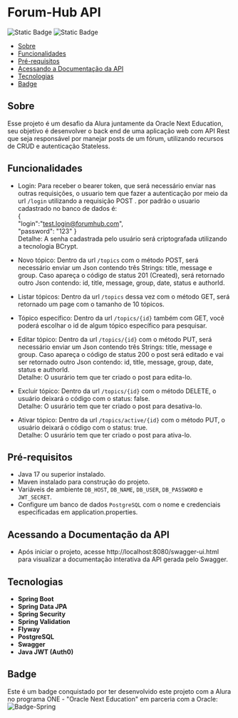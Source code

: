 # Forum-Hub API
![Static Badge](https://img.shields.io/badge/Spring-Green)
![Static Badge](https://img.shields.io/github/license/Mangabas/forum-hub.svg)


* [Sobre](#Sobre)
* [Funcionalidades](#Funcionalidades)
* [Pré-requisitos](#Pré-requisitos)
* [Acessando a Documentação da API](Acessando-a-Documentação-da-API)
* [Tecnologias](#Tecnologias)
* [Badge](#Badge)
  
    
  
## Sobre
Esse projeto é um desafio da Alura juntamente da Oracle Next Education, seu objetivo é desenvolver o back end de uma aplicação web com
API Rest que seja responsável por manejar posts de um fórum, utilizando recursos de CRUD e autenticação Stateless.

## Funcionalidades
- Login: Para receber o bearer token, que será necessário enviar nas outras requisições, o usuario tem que fazer a autenticação por meio da url `/login` utilizando a requisição POST
  . por padrão o usuario cadastrado no banco
  de dados é:  
  {  
  "login":"test.login@forumhub.com",  
  "password": "123"
  }  
  Detalhe: A senha cadastrada pelo usuário será criptografada utilizando a tecnologia BCrypt.

- Novo tópico: Dentro da url `/topics` com o método POST, será necessário enviar um Json contendo três Strings: title, message e group. Caso apareça o código de status 201 (Created), será retornado outro Json contendo: id, title, message, group, date, status e authorId.

- Listar tópicos: Dentro da url `/topics` dessa vez com o método GET, será retornado um page com o tamanho de 10 tópicos.

- Tópico específico: Dentro da url `/topics/{id}` também com GET, você poderá escolhar o id de algum tópico específico para pesquisar.

- Editar tópico: Dentro da url `/topics/{id}` com o método PUT, será necessário enviar um Json contendo três Strings: title, message e group. Caso apareça o código de status 200 o post será editado e vai ser retornado outro Json contendo: id, title, message, group, date, status e authorId.  
Detalhe: O usurário tem que ter criado o post para edita-lo.

- Excluir tópico: Dentro da url `/topics/{id}` com o método DELETE, o usuário deixará o código com o status: false.  
Detalhe: O usurário tem que ter criado o post para desativa-lo.

- Ativar tópico: Dentro da url `/topics/active/{id}` com o método PUT, o usuário deixará o código com o status: true.  
Detalhe: O usurário tem que ter criado o post para ativa-lo.

## Pré-requisitos

- Java 17 ou superior instalado.
- Maven instalado para construção do projeto.
- Variáveis de ambiente `DB_HOST`, `DB_NAME`, `DB_USER`, `DB_PASSWORD` e `JWT_SECRET`.
- Configure um banco de dados `PostgreSQL` com o nome e credenciais especificadas em application.properties.

## Acessando a Documentação da API
- Após iniciar o projeto, acesse http://localhost:8080/swagger-ui.html para visualizar a documentação interativa da API gerada pelo Swagger.

## Tecnologias
- **Spring Boot**
- **Spring Data JPA**
- **Spring Security**
- **Spring Validation**
- **Flyway**
- **PostgreSQL**
- **Swagger**
- **Java JWT (Auth0)**

## Badge
Este é um badge conquistado por ter desenvolvido este projeto com a Alura no programa ONE - "Oracle Next Education" em parceria com a Oracle:  
![Badge-Spring](https://github.com/user-attachments/assets/e91c17d2-e3c8-49f3-94d7-d130fbef63e2)


